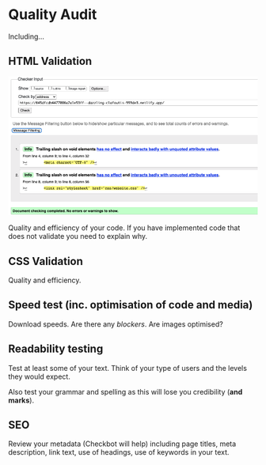 # Quality Audit

Including...

## HTML Validation

<img src="sp5-media/Evidence for HTML Validation.png" alt="" width="1000">

Quality and efficiency of your code. If you have implemented code that does not validate you need to explain why.

## CSS Validation

Quality and efficiency.

## Speed test (inc. optimisation of code and media)

Download speeds. Are there any _blockers_. Are images optimised?

## Readability testing

Test at least some of your text. Think of your type of users and the levels they would expect.

Also test your grammar and spelling as this will lose you credibility (**and marks**).

## SEO

Review your metadata (Checkbot will help) including page titles, meta description, link text, use of headings, use of keywords in your text.
